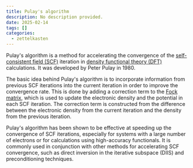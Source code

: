 ```yaml
---
title: Pulay's algorithm
description: No description provided.
date: 2025-02-14
tags: []
categories:
  - zettelkasten
---
```


Pulay's algorithm is a method for accelerating the convergence of the [self-consistent field (SCF)](self-consistent%20field%20(SCF)) iteration in [density functional theory (DFT)](density%20functional%20theory%20(DFT)) calculations. It was developed by Peter Pulay in 1980.

The basic idea behind Pulay's algorithm is to incorporate information from previous SCF iterations into the current iteration in order to improve the convergence rate. This is done by adding a correction term to the [Fock matrix](Fock%20matrix.md), which is used to update the electronic density and the potential in each SCF iteration. The correction term is constructed from the difference between the electronic density from the current iteration and the density from the previous iteration.

Pulay's algorithm has been shown to be effective at speeding up the convergence of SCF iterations, especially for systems with a large number of electrons or for calculations using high-accuracy functionals. It is commonly used in conjunction with other methods for accelerating SCF convergence, such as direct inversion in the iterative subspace (DIIS) and preconditioning techniques.
